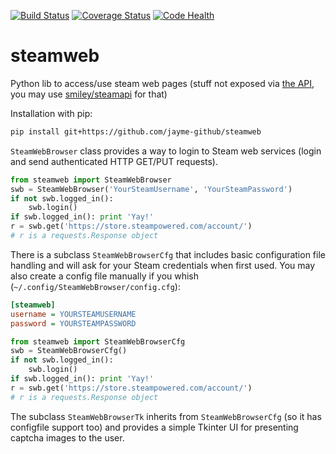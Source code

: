 [![Build Status](https://travis-ci.org/jayme-github/steamweb.svg?branch=master)](https://travis-ci.org/jayme-github/steamweb) [![Coverage Status](https://coveralls.io/repos/jayme-github/steamweb/badge.svg?branch=master&service=github)](https://coveralls.io/github/jayme-github/steamweb?branch=master) [![Code Health](https://landscape.io/github/jayme-github/steamweb/master/landscape.svg?style=flat)](https://landscape.io/github/jayme-github/steamweb/master)

# steamweb
Python lib to access/use steam web pages (stuff not exposed via [the API](https://developer.valvesoftware.com/wiki/Steam_Web_API), you may use [smiley/steamapi](https://github.com/smiley/steamapi) for that)

Installation with pip:
```sh
pip install git+https://github.com/jayme-github/steamweb
```

`SteamWebBrowser` class provides a way to login to Steam web services (login and send authenticated HTTP GET/PUT requests).
```python
from steamweb import SteamWebBrowser
swb = SteamWebBrowser('YourSteamUsername', 'YourSteamPassword')
if not swb.logged_in():
    swb.login()
if swb.logged_in(): print 'Yay!'
r = swb.get('https://store.steampowered.com/account/')
# r is a requests.Response object
```

There is a subclass `SteamWebBrowserCfg` that includes basic configuration file handling and will ask for your Steam credentials when first used. You may also create a config file manually if you whish (`~/.config/SteamWebBrowser/config.cfg`):
```cfg
[steamweb]
username = YOURSTEAMUSERNAME
password = YOURSTEAMPASSWORD
```

```python
from steamweb import SteamWebBrowserCfg
swb = SteamWebBrowserCfg()
if not swb.logged_in():
    swb.login()
if swb.logged_in(): print 'Yay!'
r = swb.get('https://store.steampowered.com/account/')
# r is a requests.Response object
```

The subclass `SteamWebBrowserTk` inherits from `SteamWebBrowserCfg` (so it has configfile support too) and provides a simple Tkinter UI for presenting captcha images to the user.
